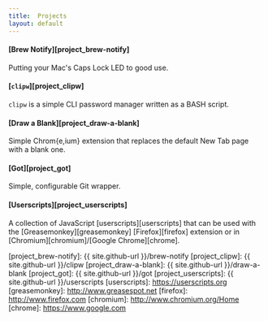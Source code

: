 ```yaml
---
title:  Projects
layout: default
---
```

#### [Brew Notify][project_brew-notify]

Putting your Mac's Caps Lock LED to good use.

#### [`clipw`][project_clipw]

`clipw` is a simple CLI password manager written as a BASH script.

#### [Draw a Blank][project_draw-a-blank]

Simple Chrom{e,ium} extension that replaces the default New Tab page with a blank one.

#### [Got][project_got]

Simple, configurable Git wrapper.

#### [Userscripts][project_userscripts]

A collection of JavaScript [userscripts][userscripts] that can be used with the
[Greasemonkey][greasemonkey] [Firefox][firefox] extension or in
[Chromium][chromium]/[Google Chrome][chrome].

[project_brew-notify]:  {{ site.github-url }}/brew-notify
[project_clipw]:        {{ site.github-url }}/clipw
[project_draw-a-blank]: {{ site.github-url }}/draw-a-blank
[project_got]:          {{ site.github-url }}/got
[project_userscripts]:  {{ site.github-url }}/userscripts
[userscripts]:          https://userscripts.org
[greasemonkey]:         http://www.greasespot.net
[firefox]:              http://www.firefox.com
[chromium]:             http://www.chromium.org/Home
[chrome]:               https://www.google.com
